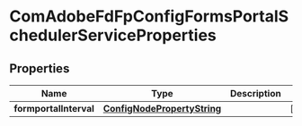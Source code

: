 

# ComAdobeFdFpConfigFormsPortalSchedulerServiceProperties

## Properties

Name | Type | Description | Notes
------------ | ------------- | ------------- | -------------
**formportalInterval** | [**ConfigNodePropertyString**](ConfigNodePropertyString.md) |  |  [optional]



